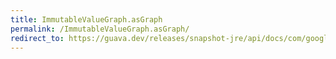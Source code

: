 ```yaml
---
title: ImmutableValueGraph.asGraph
permalink: /ImmutableValueGraph.asGraph/
redirect_to: https://guava.dev/releases/snapshot-jre/api/docs/com/google/common/graph/ImmutableValueGraph.html#asGraph--
---
```

